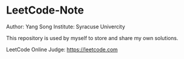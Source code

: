 # LeetCode-Note
 Author: Yang Song     Institute: Syracuse Univercity

This repository is used by myself to store and share my own solutions.

LeetCode Online Judge: https://leetcode.com
